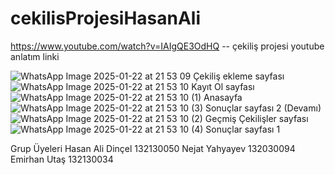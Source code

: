 # cekilisProjesiHasanAli
 https://www.youtube.com/watch?v=IAIgQE3OdHQ -- çekiliş projesi youtube anlatım linki

![WhatsApp Image 2025-01-22 at 21 53 09](https://github.com/user-attachments/assets/5fe69fca-1932-4540-a223-c1d6f231f67b)
Çekiliş ekleme sayfası
![WhatsApp Image 2025-01-22 at 21 53 10](https://github.com/user-attachments/assets/614e1be2-fb45-4fab-8bcf-b2e61119a4a5)
Kayıt Ol sayfası
![WhatsApp Image 2025-01-22 at 21 53 10 (1)](https://github.com/user-attachments/assets/45459956-558d-4613-b5f5-4cc254c79a6b)
Anasayfa
![WhatsApp Image 2025-01-22 at 21 53 10 (3)](https://github.com/user-attachments/assets/9281214a-af18-4f92-928e-293c130a4a94)
Sonuçlar sayfası 2 (Devamı)
![WhatsApp Image 2025-01-22 at 21 53 10 (2)](https://github.com/user-attachments/assets/9c3cb8fb-97e6-4b44-8c46-dde33ba2a5b1)
Geçmiş Çekilişler sayfası
![WhatsApp Image 2025-01-22 at 21 53 10 (4)](https://github.com/user-attachments/assets/ee1bb130-9ee2-42dd-85d1-550639a2d382)
Sonuçlar sayfası 1

Grup Üyeleri Hasan Ali Dinçel 132130050 Nejat Yahyayev 132030094 Emirhan Utaş 132130034
